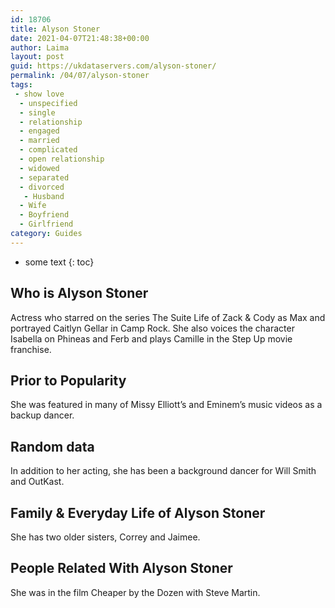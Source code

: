 ```yaml
---
id: 18706
title: Alyson Stoner
date: 2021-04-07T21:48:38+00:00
author: Laima
layout: post
guid: https://ukdataservers.com/alyson-stoner/
permalink: /04/07/alyson-stoner
tags:
 - show love
  - unspecified
  - single
  - relationship
  - engaged
  - married
  - complicated
  - open relationship
  - widowed
  - separated
  - divorced
   - Husband
  - Wife
  - Boyfriend
  - Girlfriend
category: Guides
---
```


* some text
{: toc}


## Who is Alyson Stoner
                  
                  
                  
Actress who starred on the series The Suite Life of Zack & Cody as Max and portrayed Caitlyn Gellar in Camp Rock. She also voices the character Isabella on Phineas and Ferb and plays Camille in the Step Up movie franchise. 
                  
              
            
              
            
                
                
                
## Prior to Popularity
                  
                  
                  
She was featured in many of Missy Elliott&#8217;s and Eminem&#8217;s music videos as a backup dancer.  
                  
              
            
              
            
                
                
                
## Random data
                  
                  
                  
In addition to her acting, she has been a background dancer for Will Smith and OutKast. 
                  
              
            
              
            
                
                
                
## Family & Everyday Life of Alyson Stoner
                  
                  
                  
She has two older sisters, Correy and Jaimee. 
                  
              
            
              
            
                
                
                
## People Related With Alyson Stoner
                  
                  
                  
She was in the film Cheaper by the Dozen with Steve Martin. 
                  
              
            
              
            
                
              
            
              
              
            
            
              
            
          
          
          
